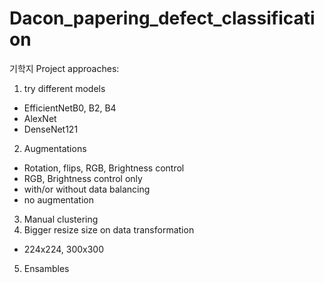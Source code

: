 # Dacon_papering_defect_classification
기학지 Project
approaches:
1. try different models
  - EfficientNetB0, B2, B4
  - AlexNet
  - DenseNet121
2. Augmentations
  - Rotation, flips, RGB, Brightness control
  - RGB, Brightness control only
  - with/or without data balancing
  - no augmentation
3. Manual clustering
4. Bigger resize size on data transformation
  - 224x224, 300x300
5. Ensambles
